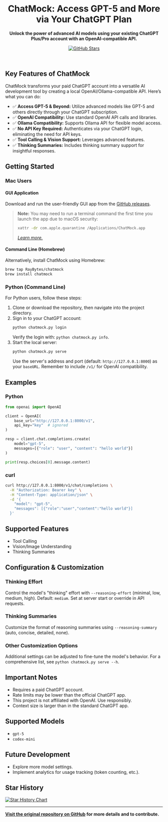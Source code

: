 <!-- Improved & SEO-Optimized README -->
<div align="center">
  <h1>ChatMock: Access GPT-5 and More via Your ChatGPT Plan</h1>
  <p><b>Unlock the power of advanced AI models using your existing ChatGPT Plus/Pro account with an OpenAI-compatible API.</b></p>
  <p>
    <a href="https://github.com/RayBytes/ChatMock">
      <img src="https://img.shields.io/github/stars/RayBytes/ChatMock?style=social" alt="GitHub Stars"/>
    </a>
  </p>
  <br>
</div>

## Key Features of ChatMock

ChatMock transforms your paid ChatGPT account into a versatile AI development tool by creating a local OpenAI/Ollama-compatible API. Here’s what you can do:

*   ✅ **Access GPT-5 & Beyond:** Utilize advanced models like GPT-5 and others directly through your ChatGPT subscription.
*   ✅ **OpenAI Compatibility:** Use standard OpenAI API calls and libraries.
*   ✅ **Ollama Compatibility:** Supports Ollama API for flexible model access.
*   ✅ **No API Key Required:** Authenticates via your ChatGPT login, eliminating the need for API keys.
*   ✅ **Tool Calling & Vision Support:** Leverages advanced features.
*   ✅ **Thinking Summaries:** Includes thinking summary support for insightful responses.

## Getting Started

### Mac Users

#### GUI Application

Download and run the user-friendly GUI app from the [GitHub releases](https://github.com/RayBytes/ChatMock/releases).

> **Note:** You may need to run a terminal command the first time you launch the app due to macOS security:
> ```bash
> xattr -dr com.apple.quarantine /Applications/ChatMock.app
> ```
> *[Learn more.](https://github.com/deskflow/deskflow/wiki/Running-on-macOS)*

#### Command Line (Homebrew)

Alternatively, install ChatMock using Homebrew:

```bash
brew tap RayBytes/chatmock
brew install chatmock
```

### Python (Command Line)

For Python users, follow these steps:

1.  Clone or download the repository, then navigate into the project directory.
2.  Sign in to your ChatGPT account:
    ```bash
    python chatmock.py login
    ```
    Verify the login with: `python chatmock.py info`.
3.  Start the local server:
    ```bash
    python chatmock.py serve
    ```
    Use the server's address and port (default: `http://127.0.0.1:8000`) as your `baseURL`.  Remember to include `/v1/` for OpenAI compatibility.

## Examples

### Python

```python
from openai import OpenAI

client = OpenAI(
    base_url="http://127.0.0.1:8000/v1",
    api_key="key"  # ignored
)

resp = client.chat.completions.create(
    model="gpt-5",
    messages=[{"role": "user", "content": "hello world"}]
)

print(resp.choices[0].message.content)
```

### curl

```bash
curl http://127.0.0.1:8000/v1/chat/completions \
  -H "Authorization: Bearer key" \
  -H "Content-Type: application/json" \
  -d '{
    "model": "gpt-5",
    "messages": [{"role":"user","content":"hello world"}]
  }'
```

## Supported Features

*   Tool Calling
*   Vision/Image Understanding
*   Thinking Summaries

## Configuration & Customization

### Thinking Effort

Control the model's "thinking" effort with `--reasoning-effort` (minimal, low, medium, high). Default: `medium`.  Set at server start or override in API requests.

### Thinking Summaries

Customize the format of reasoning summaries using `--reasoning-summary` (auto, concise, detailed, none).

### Other Customization Options
Additional settings can be adjusted to fine-tune the model's behavior.
For a comprehensive list, see `python chatmock.py serve --h`.

## Important Notes

*   Requires a paid ChatGPT account.
*   Rate limits may be lower than the official ChatGPT app.
*   This project is not affiliated with OpenAI. Use responsibly.
*   Context size is larger than in the standard ChatGPT app.

## Supported Models

*   `gpt-5`
*   `codex-mini`

## Future Development

*   Explore more model settings.
*   Implement analytics for usage tracking (token counting, etc.).

## Star History

[![Star History Chart](https://api.star-history.com/svg?repos=RayBytes/ChatMock&type=Timeline)](https://www.star-history.com/#RayBytes/ChatMock&Timeline)

---

**[Visit the original repository on GitHub](https://github.com/RayBytes/ChatMock) for more details and to contribute.**